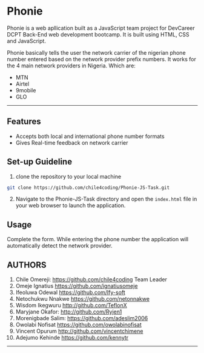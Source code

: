 # Phonie
Phonie is a web apllication built as a JavaScript team project for DevCareer DCPT Back-End web development bootcamp. It is built using HTML, CSS and JavaScript.

Phonie basically tells the user the network carrier of the nigerian phone number entered based on the network provider prefix numbers.
It works for the 4 main network providers in Nigeria. Which are:
- MTN
- Airtel
- 9mobile
- GLO
---

## Features

- Accepts both local and international phone number formats
- Gives Real-time feedback on network carrier

## Set-up Guideline

1. clone the repository to your local machine
````bash
git clone https://github.com/chile4coding/Phonie-JS-Task.git

````

2. Navigate to the Phonie-JS-Task directory and open the `index.html` file in your web browser to launch the application.

## Usage

Complete the form.
While entering the phone number the application will automatically detect the network provider.


## AUTHORS
1. Chile Omereji: https://github.com/chile4coding	Team Leader
2. Omeje Ignatius https://github.com/ignatiusomeje
3. Ifeoluwa Odewal https://github.com/Ify-soft
4. Netochukwu Nnakwe https://github.com/netonnakwe
5. Wisdom Ikegwuru http://github.com/TeflonX
6. Maryjane Okafor: http://github.com/Ryjen1
7. Morenigbade Salim: https://github.com/adeslim2006
8. Owolabi Nofisat  https://github.com/owolabinofisat
9. Vincent Opurum http://github.com/vincentchimene
10. Adejumo Kehinde  https://github.com/kennytr

---
